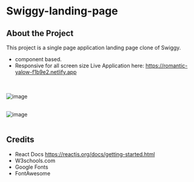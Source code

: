 # Swiggy-landing-page
## About the Project

This project is a single page application landing page clone of Swiggy.
- component based.
- Responsive for all screen size
 Live Application here: https://romantic-yalow-f1b9e2.netlify.app

<br><br>
![image](https://user-images.githubusercontent.com/66158960/155833433-c49d9b61-61b0-4a1a-970d-166248f10e59.png)
<br><br>

![image](https://user-images.githubusercontent.com/66158960/155833438-439fc012-8c89-4766-b650-e1aacee3efe1.png)
<br><br>



 
 
## Credits
- React Docs https://reactjs.org/docs/getting-started.html
- W3schools.com
- Google Fonts
- FontAwesome

